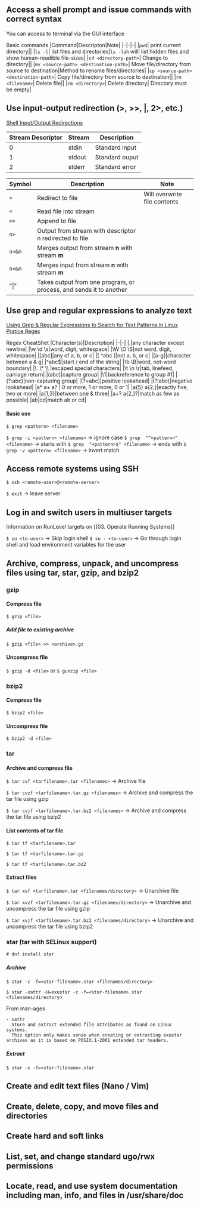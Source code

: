 ## Access a shell prompt and issue commands with correct syntax
You can access to terminal via the GUI interface

Basic commands
|Command|Descripton|Note|
|-|-|-|
|`pwd`| print current directory||
|`ls -l`| list files and directories|`ls -lah`  willl list hidden files and show human-readible file-sizes|
|`cd <directory-path>`| Change to directory||
|`mv <source-path> <destination-path>`| Move file/directory from source to destination|Method to rename files/directories| 
|`cp <source-path> <destination-path>`| Copy file/directory from source to destination|| 
|`rm <filename>`| Delete file|| 
|`rm <directory>`| Delete directory| Directory must be empty| 


## Use input-output redirection (>, >>, |, 2>, etc.)
[Shell Input/Output Redirections](https://www.tutorialspoint.com/unix/unix-io-redirections.htm)

|Stream Descriptor|Stream|Description|
|-|-|-|
|0|stdin|Standard input|
|1|stdout|Standard ouput|
|2|stderr|Standard error|


| Symbol |Description| Note|
|-|-|-|
|`>`| Redirect to file| Will overwrite file contents|
|`<`| Read file into stream||
|`>>`| Append to file||
|`n>`| Output from stream with descriptor n redirected to file||
|`n>&m`| Merges output from stream **n** with stream **m**||
|`n<&m`| Merges input from stream **n** with stream **m**||
|"\|"| Takes output from one program, or process, and sends it to another||




## Use grep and regular expressions to analyze text
[Using Grep & Regular Expressions to Search for Text Patterns in Linux](https://www.digitalocean.com/community/tutorials/using-grep-regular-expressions-to-search-for-text-patterns-in-linux)
[Pratice Regex](https://regexr.com/)

Regex CheatShet
|Character(s)|Description|
|-|-|
|.|any character except newline|
|\\w \\d \\s|word, digit, whitespace|
|\\W \\D \\S|not word, digit, whitespace|
|[abc]|any of a, b, or c|
|[ ^abc ]|not a, b, or c|
|[a-g]|character between a & g|
|^abc$|start / end of the string|
|\b \B|word, not-word boundary|
|\\. \\* \\\ |escaped special characters|
|\\t \\n \\r|tab, linefeed, carriage return|
|(abc)|capture group|
|\1|backreference to group #1|
|(?:abc)|non-capturing group|
|(?=abc)|positive lookahead|
|(?!abc)|negative lookahead|
|a\* a+ a? | 0 or more, 1 or more, 0 or 1|
|a{5} a{2,}|exactly five, two or more|
|a{1,3}|between one & three|
|a+? a{2,}?|match as few as possible|
|ab\|cd|match ab or cd|

#### Basic use

`$ grep <pattern> <filename>`

`$ grep -i <pattern> <filename>` -> ignore case
`$ grep  "^<pattern>" <filename>` -> starts with
`$ grep  "<pattern>$" <filename>` -> ends with
`$ grep -v <pattern> <filename>` -> invert match

## Access remote systems using SSH
`$ ssh <remote-user>@<remote-server>`

`$ exit` -> leave server
## Log in and switch users in multiuser targets
Information on RunLevel targets on [[03. Operate Running Systems]]

`$ su <to-user>` -> Skip login shell
`$ su - <to-user>` -> Go through login shell and load environment variables for the user


## Archive, compress, unpack, and uncompress files using tar, star, gzip, and bzip2
### gzip

#### Compress file
`$ gzip <file>`

##### Add file to existing archive
`$ gzip <file> >> <archive>.gz`

#### Uncompress file
`$ gzip -d <file>`
or
`$ gunzip <file>`


### bzip2

#### Compress file
`$ bzip2 <file>`

#### Uncompress file
`$ bzip2 -d <file>`


### tar
#### Archive and compress file
`$ tar cvf <tarfilename>.tar <filenames>`  -> Archive file

`$ tar cvzf <tarfilename>.tar.gz <filenames>` -> Archive and compress the tar file using gzip

`$ tar cvjf <tarfilename>.tar.bz2 <filenames>` -> Archive and compress the tar file using bzip2

#### List contents of tar file
`$ tar tf <tarfilename>.tar `  

`$ tar tf <tarfilename>.tar.gz `  

`$ tar tf <tarfilename>.tar.bz2 `  

#### Extract files

`$ tar xvf <tarfilename>.tar <filenames/directory>`  -> Unarchive file

`$ tar xvzf <tarfilename>.tar.gz <filenames/directory>` -> Unarchive and uncompress the tar file using gzip

`$ tar xvjf <tarfilename>.tar.bz2 <filenames/directory>` -> Unarchive and uncompress the tar file using bzip2

### star (tar with SELinux support)
`# dnf install star`

##### Archive
`$ star -c -f=<star-filename>.star <filenames/directory>`

`$ star -xattr -H=exustar -c -f=<star-filename>.star <filenames/directory>`

From man-ages
```
- xattr
  Store and extract extended file attributes as found on Linux systems.  
  This option only makes sense when creating or extracting exustar archives as it is based on POSIX.1-2001 extended tar headers.
```

##### Extract

`$ star -x -f=<star-filename>.star `


## Create and edit text files (Nano / Vim)
## Create, delete, copy, and move files and directories
## Create hard and soft links
## List, set, and change standard ugo/rwx permissions
## Locate, read, and use system documentation including man, info, and files in /usr/share/doc